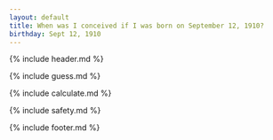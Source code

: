 ```yaml
---
layout: default
title: When was I conceived if I was born on September 12, 1910?
birthday: Sept 12, 1910
---
```


{% include header.md %}

{% include guess.md %}

{% include calculate.md %}

{% include safety.md %}

{% include footer.md %}



